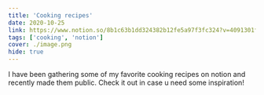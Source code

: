 ```yaml
---
title: 'Cooking recipes'
date: 2020-10-25
link: https://www.notion.so/8b1c63b1dd324382b12fe5a97f3fc324?v=4091301fde544e498969443d19a333c3
tags: ['cooking', 'notion']
cover: ./image.png
hide: true
---
```


I have been gathering some of my favorite cooking recipes on notion and recently made them public. Check it out in case u need some inspiration!
